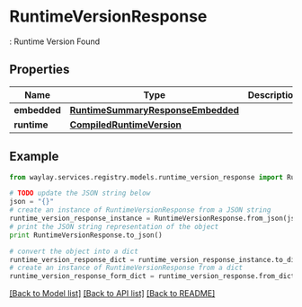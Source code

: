 # RuntimeVersionResponse

: Runtime Version Found

## Properties

Name | Type | Description | Notes
------------ | ------------- | ------------- | -------------
**embedded** | [**RuntimeSummaryResponseEmbedded**](RuntimeSummaryResponseEmbedded.md) |  | [optional] 
**runtime** | [**CompiledRuntimeVersion**](CompiledRuntimeVersion.md) |  | 

## Example

```python
from waylay.services.registry.models.runtime_version_response import RuntimeVersionResponse

# TODO update the JSON string below
json = "{}"
# create an instance of RuntimeVersionResponse from a JSON string
runtime_version_response_instance = RuntimeVersionResponse.from_json(json)
# print the JSON string representation of the object
print RuntimeVersionResponse.to_json()

# convert the object into a dict
runtime_version_response_dict = runtime_version_response_instance.to_dict()
# create an instance of RuntimeVersionResponse from a dict
runtime_version_response_form_dict = runtime_version_response.from_dict(runtime_version_response_dict)
```
[[Back to Model list]](../README.md#documentation-for-models) [[Back to API list]](../README.md#documentation-for-api-endpoints) [[Back to README]](../README.md)


